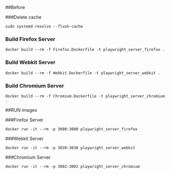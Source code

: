 ##Before

###Delete cache
````
sudo systemd-resolve --flush-cache
````

### Build Firefox Server
````
docker build --rm -f Firefox.Dockerfile -t playwright_server_firefox .
````

### Build Webkit Server
````
docker build --rm -f Webkit.Dockerfile -t playwright_server_webkit .
````

### Build Chromium Server
````
docker build --rm -f Chromium.Dockerfile -t playwright_server_chromium .
````


##RUN images

###Firefox Server
````
docker run -it --rm -p 3000:3000 playwright_server_firefox
````

###Webkit Server
````
docker run -it --rm -p 3030:3030 playwright_server_webkit
````

###Chromium Server
````
docker run -it --rm -p 3002:3002 playwright_server_chromium
````